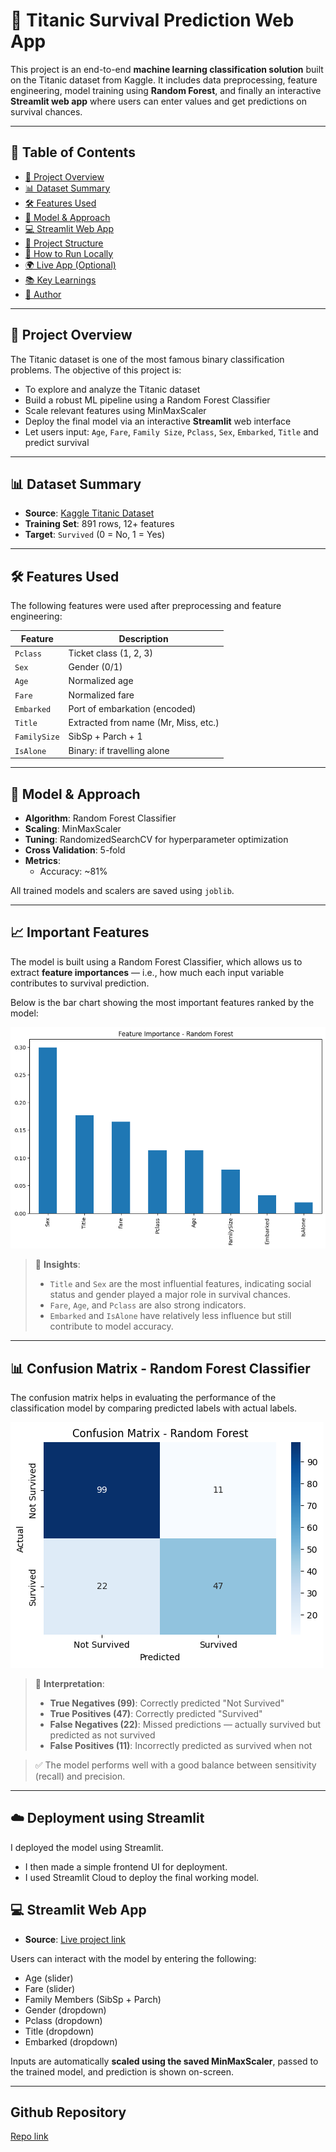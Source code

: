 # 🚢 Titanic Survival Prediction Web App

This project is an end-to-end **machine learning classification solution** built on the Titanic dataset from Kaggle. It includes data preprocessing, feature engineering, model training using **Random Forest**, and finally an interactive **Streamlit web app** where users can enter values and get predictions on survival chances.

---

## 📌 Table of Contents

- [📖 Project Overview](#project-overview)
- [📊 Dataset Summary](#dataset-summary)
- [🛠️ Features Used](#features-used)
- [🧠 Model & Approach](#model--approach)
- [💻 Streamlit Web App](#streamlit-web-app)
- [📁 Project Structure](#project-structure)
- [🚀 How to Run Locally](#how-to-run-locally)
- [🌍 Live App (Optional)](#live-app-optional)
- [📚 Key Learnings](#key-learnings)
- [👤 Author](#author)

---

## 📖 Project Overview

The Titanic dataset is one of the most famous binary classification problems. The objective of this project is:

- To explore and analyze the Titanic dataset
- Build a robust ML pipeline using a Random Forest Classifier
- Scale relevant features using MinMaxScaler
- Deploy the final model via an interactive **Streamlit** web interface
- Let users input: `Age`, `Fare`, `Family Size`, `Pclass`, `Sex`, `Embarked`, `Title` and predict survival

---

## 📊 Dataset Summary

- **Source**: [Kaggle Titanic Dataset](https://www.kaggle.com/competitions/titanic/data)
- **Training Set**: 891 rows, 12+ features
- **Target**: `Survived` (0 = No, 1 = Yes)

---

## 🛠️ Features Used

The following features were used after preprocessing and feature engineering:

| Feature       | Description |
|---------------|-------------|
| `Pclass`      | Ticket class (1, 2, 3) |
| `Sex`         | Gender (0/1) |
| `Age`         | Normalized age |
| `Fare`        | Normalized fare |
| `Embarked`    | Port of embarkation (encoded) |
| `Title`       | Extracted from name (Mr, Miss, etc.) |
| `FamilySize`  | SibSp + Parch + 1 |
| `IsAlone`     | Binary: if travelling alone |

---

## 🧠 Model & Approach

- **Algorithm**: Random Forest Classifier  
- **Scaling**: MinMaxScaler  
- **Tuning**: RandomizedSearchCV for hyperparameter optimization  
- **Cross Validation**: 5-fold  
- **Metrics**:
  - Accuracy: ~81%

All trained models and scalers are saved using `joblib`.

---

## 📈 Important Features

The model is built using a Random Forest Classifier, which allows us to extract **feature importances** — i.e., how much each input variable contributes to survival prediction.

Below is the bar chart showing the most important features ranked by the model:

![Feature Importance](assests/feature_importance.png)

> 📌 **Insights**:
> - `Title` and `Sex` are the most influential features, indicating social status and gender played a major role in survival chances.
> - `Fare`, `Age`, and `Pclass` are also strong indicators.
> - `Embarked` and `IsAlone` have relatively less influence but still contribute to model accuracy.

---


## 📊 Confusion Matrix - Random Forest Classifier

The confusion matrix helps in evaluating the performance of the classification model by comparing predicted labels with actual labels.

![Confusion Matrix](assests/confusion_matrix.png)

> 📌 **Interpretation**:
> - **True Negatives (99)**: Correctly predicted "Not Survived"
> - **True Positives (47)**: Correctly predicted "Survived"
> - **False Negatives (22)**: Missed predictions — actually survived but predicted as not survived
> - **False Positives (11)**: Incorrectly predicted as survived when not

> ✅ The model performs well with a good balance between sensitivity (recall) and precision.

---

## ☁️ Deployment using Streamlit  

I deployed the model using Streamlit.

- I then made a simple frontend UI for deployment.
- I used Streamlit Cloud to deploy the final working model.

## 💻 Streamlit Web App

- **Source**: [Live project link](https://war-of-survival.streamlit.app/)

Users can interact with the model by entering the following:

- Age (slider)
- Fare (slider)
- Family Members (SibSp + Parch)
- Gender (dropdown)
- Pclass (dropdown)
- Title (dropdown)
- Embarked (dropdown)

Inputs are automatically **scaled using the saved MinMaxScaler**, passed to the trained model, and prediction is shown on-screen.

---

## Github Repository
[Repo link ](https://github.com/dev-nikhil02/War-of-Survival)
